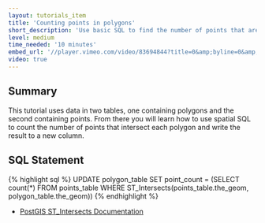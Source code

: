 ```yaml
---
layout: tutorials_item
title: 'Counting points in polygons'
short_description: 'Use basic SQL to find the number of points that are inside of polygons'
level: medium
time_needed: '10 minutes'
embed_url: '//player.vimeo.com/video/83694844?title=0&amp;byline=0&amp;portrait=0'
video: true
---
```


## Summary

This tutorial uses data in two tables, one containing polygons and the second containing points. From there you will learn how to use spatial SQL to count the number of points that intersect each polygon and write the result to a new column.

## SQL Statement

{% highlight sql %}
UPDATE polygon_table SET point_count = (SELECT count(*)
FROM points_table WHERE ST_Intersects(points_table.the_geom, polygon_table.the_geom))
{% endhighlight %}

- [PostGIS ST_Intersects Documentation](http://postgis.refractions.net/docs/ST_Buffer.html)
